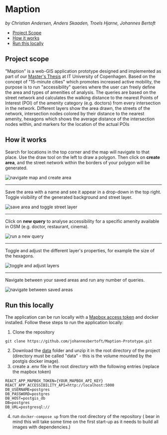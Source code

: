 # Maption 

_by Christian Andersen, Anders Skaaden, Troels Hjarne, Johannes Bertoft_


  - [Project Scope](#the-project)
  - [How it works](#how-it-works)
  - [Run this locally](#run-this-locally)


## Project scope

"Maption" is a web-GIS application prototype designed and implemented as part of our [Master's Thesis](maption_thesis.pdf) at IT University of Copenhagen. Based on the concept of "15-minute cities" which promotes increased active mobility, the purpose is to run "accessibility" queries where the user can freely define the area and types of amenities of analysis. The queries are based on the street network and calculates the walking distance to the nearest Points of Interest (POI) of the amenity category (e.g. doctors) from every intersection in the network. Different layers show the area drawn, the streets of the network, intersection nodes colored by their distance to the nearest amenity, hexagons which shows the average distance of the intersection nodes within, and markers for the location of the actual POIs


## How it works

Search for locations in the top corner and the map will navigate to that place. Use the draw tool on the left to draw a polygon. Then click on **create area**, and the street network within the borders of your polygon will be generated. 

![navigate map and create area](https://media.giphy.com/media/IMPMWJNWsbOFMRxzT9/giphy.gif)
<!-- <img src=https://media.giphy.com/media/IMPMWJNWsbOFMRxzT9/giphy.gif width=600> -->

---

Save the area with a name and see it appear in a drop-down in the top right. Toggle visibility of the generated background and street layer.

![save area and toggle street layer](https://media.giphy.com/media/s63SB64OLoZGxYo8Ep/giphy.gif)
<!-- <img src=https://media.giphy.com/media/s63SB64OLoZGxYo8Ep/giphy.gif width=600> -->


---

Click on **new query** to analyse accessibility for a specific amenity available in OSM (e.g. doctor, restaurant, cinema). 

![run a new query](https://media.giphy.com/media/Nxvv4Yt5C9hZra7o8W/giphy.gif)
<!-- <img src=https://media.giphy.com/media/Nxvv4Yt5C9hZra7o8W/giphy.gif width=600> -->


---

Toggle and adjust the different layer's properties, for example the size of the hexagons.

![toggle and adjust layers](https://media.giphy.com/media/UhyfydzHvt95ogiUtU/giphy.gif)
<!-- <img src=https://media.giphy.com/media/UhyfydzHvt95ogiUtU/giphy.gif width=600> -->

---

Navigate between your saved areas and run any number of queries. 

![navigate between saved areas](https://media.giphy.com/media/U3iCvB3pARZY5LY0qQ/giphy.gif)
<!-- <img src=https://media.giphy.com/media/U3iCvB3pARZY5LY0qQ/giphy.gif width=700> -->


## Run this locally

The application can be run locally with a [Mapbox access token](https://account.mapbox.com/access-tokens/create) and docker installed. Follow these steps to run the application locally:

1. Clone the repository 
```
git clone https://github.com/johannesbertoft/Maption-Prototype.git
```
2. Download the [data](https://drive.google.com/file/d/1tFVF_QupfUujI7JAONbnIX32fLx81qzU/view?usp=sharing) folder and unzip it in the root directory of the project (directory must be called "data" - this is the volume mounted by the postgis docker image).
3. create a .env file in the root directory with the following entries (replace the mapbox token)
```
REACT_APP_MAPBOX_TOKEN={YOUR_MAPBOX_API_KEY}
REACT_APP_ACCESSIBILITY_API=http://localhost:5000
DB_USERNAME=postgres
DB_PASSWORD=postgres
DB_HOST=postgis_db
DB=postgres
DB_URL=postgresql://
```
4. run `docker-compose up` from the root directory of the repository ( bear in mind this will take some time on the first start-up as it needs to build all images with dependencies.)



